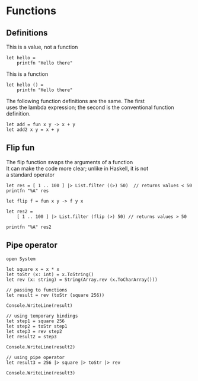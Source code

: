 # Functions

## Definitions

This is a value, not a function  
    
    let hello =  
        printfn "Hello there"


This is a function

    let hello () =
        printfn "Hello there"

The following function definitions are the same. The first  
uses the lambda expression; the second is the conventional function definition.  

    let add = fun x y -> x + y
    let add2 x y = x + y


## Flip fun

The flip function swaps the arguments of a function  
It can make the code more clear; unlike in Haskell, it is not  
a standard operator  

```
let res = [ 1 .. 100 ] |> List.filter ((>) 50)  // returns values < 50  
printfn "%A" res

let flip f = fun x y -> f y x

let res2 =
    [ 1 .. 100 ] |> List.filter (flip (>) 50) // returns values > 50  

printfn "%A" res2
```

## Pipe operator

```
open System

let square x = x * x
let toStr (x: int) = x.ToString()
let rev (x: string) = String(Array.rev (x.ToCharArray()))

// passing to functions
let result = rev (toStr (square 256))

Console.WriteLine(result)

// using temporary bindings
let step1 = square 256
let step2 = toStr step1
let step3 = rev step2
let result2 = step3

Console.WriteLine(result2)

// using pipe operator
let result3 = 256 |> square |> toStr |> rev

Console.WriteLine(result3)
```

